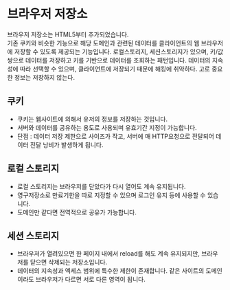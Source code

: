 # 브라우저 저장소

브라우저 저장소는 HTML5부터 추가되었습니다.  
기존 쿠키와 비슷한 기능으로 해당 도메인과 관련된 데이터를 클라이언트의 웹 브라우저에 저장할 수 있도록 제공되는 기능입니다. 로컬스토리지, 세션스토리지가 있으며, 키/값 쌍으로 데이터를 저장하고 키를 기반으로 데이터를 조회하는 패턴입니다.
데이터의 지속성에 따라 선택할 수 있으며, 클라이언트에 저장되기 때문에 해킹에 취약하다. 고로 중요한 정보는 저장하지 않는다.

## 쿠키

- 쿠키는 웹사이트에 의해서 유저의 정보를 저장하는 것입니다.
- 서버와 데이터를 공유하는 용도로 사용되며 유효기간 지정이 가능합니다.
- 단점 : 데이터 저장 제한으로 사이즈가 작고, 서버에 매 HTTP요청으로 전달되어 데이터 전달 낭비가 발생하게 됩니다.

## 로컬 스토리지

- 로컬 스토리지는 브라우저를 닫았다가 다시 열어도 계속 유지됩니다.
- 영구저장소로 만료기한을 따로 지정할 수 있으며 로그인 유지 등에 사용할 수 있습니다.
- 도메인만 같다면 전역적으로 공유가 가능합니다.

## 세션 스토리지

- 브라우저가 열려있으면 한 페이지 내에서 reload를 해도 계속 유지되지만, 브라우저를 닫으면 삭제되는 저장소입니다.
- 데이터의 지속성과 엑세스 범위에 특수한 제한이 존재합니다. 같은 사이트의 도메인이라도 브라우저가 다르면 서로 다른 영역이 됩니다.
